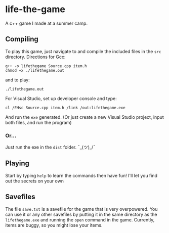# life-the-game
A c++ game I made at a summer camp.

## Compiling

To play this game, just navigate to and compile the included files in the `src` directory. Directions for Gcc:
```shell
g++ -o lifethegame Source.cpp item.h
chmod +x ./lifethegame.out
```
and to play:
```shell
./lifethegame.out
```
For Visual Studio, set up developer console and type:
```shell
cl /EHsc Source.cpp item.h /link /out:lifethegame.exe
```
And run the `exe` generated. (Or just create a new Visual Studio project, input both files, and run the program)

### Or...

Just run the exe in the `dist` folder. ¯\_(ツ)_/¯

## Playing

Start by typing `help` to learn the commands then have fun! I'll let you find out the secrets on your own

## Savefiles

The file `save.txt` is a savefile for the game that is very overpowered. You can use it or any other savefiles by putting it in the same directory as the `lifethegame.exe` and running the `open` command in the game. Currently, items are buggy, so you might lose your items.
